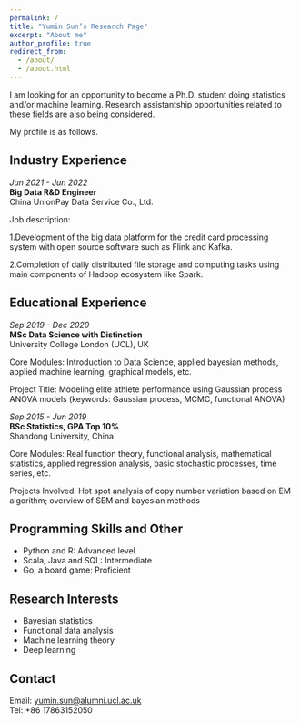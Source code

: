 ```yaml
---
permalink: /
title: "Yumin Sun’s Research Page"
excerpt: "About me"
author_profile: true
redirect_from: 
  - /about/
  - /about.html
---
```


I am looking for an opportunity to become a Ph.D. student doing statistics and/or machine learning. Research assistantship opportunities related to these fields are also being considered.

My profile is as follows.

## Industry Experience

*Jun 2021 - Jun 2022*  
**Big Data R&D Engineer**  
China UnionPay Data Service Co., Ltd.

Job description:

1.Development of the big data platform for the credit card processing system with open source software such as Flink and Kafka.  

2.Completion of daily distributed file storage and computing tasks using main components of Hadoop ecosystem like Spark.

## Educational Experience

*Sep 2019 - Dec 2020*  
**MSc Data Science with Distinction**  
University College London (UCL), UK  

Core Modules: Introduction to Data Science, applied bayesian methods, applied machine learning, graphical models, etc.

Project Title: Modeling elite athlete performance using Gaussian process ANOVA models (keywords: Gaussian process, MCMC, functional ANOVA)

*Sep 2015 - Jun 2019*  
**BSc Statistics, GPA Top 10%**  
Shandong University, China  

Core Modules: Real function theory, functional analysis, mathematical statistics, applied regression analysis, basic stochastic processes, time series, etc.

Projects Involved: Hot spot analysis of copy number variation based on EM algorithm; overview of SEM and bayesian methods

## Programming Skills and Other

- Python and R: Advanced level
- Scala, Java and SQL: Intermediate
- Go, a board game: Proficient

## Research Interests

- Bayesian statistics
- Functional data analysis
- Machine learning theory
- Deep learning

## Contact
Email: yumin.sun@alumni.ucl.ac.uk  
Tel: +86 17863152050
